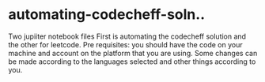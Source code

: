 # automating-codecheff-soln..
Two jupiiter notebook files
First is automating the codecheff solution and the other for leetcode.
Pre requisites: you should have the code on your machine and account on the platform that you are using.
Some changes can be made according to the languages selected and other things according to you.
